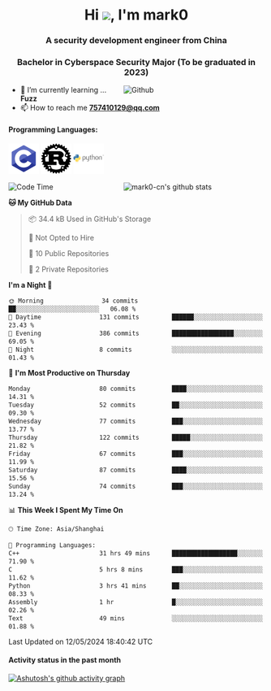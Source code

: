 <h1 align="center">Hi <img src="https://raw.githubusercontent.com/iampavangandhi/iampavangandhi/master/gifs/Hi.gif" width="30px">, I'm mark0</h1>

<h3 align="center">A security development engineer from China</h3>
<h3 align="center">Bachelor in Cyberspace Security Major (To be graduated in 2023)</h3>

<img width="55%" align="right" alt="Github" src="https://raw.githubusercontent.com/onimur/.github/master/.resources/git-header.svg" />

<!-- - 🔭 I’m currently working on **vKarma Webapp** -->
<!-- - 💬 Ask me about ... **Web Develpoment** -->
<!-- - 😄 Employement ... **Open for intern opportunities** -->
<!-- - ⚡ Fun fact ... **Anime**❤ -->
- 🌱 I’m currently learning ... **Fuzz**
- 📫 How to reach me **757410129@qq.com**
<!-- - 📨 Or reach me **757410129@qq.com** -->

<h4>Programming Languages: </h4>
<p align="left">
 <img style="margin: auto;" src="https://raw.githubusercontent.com/sachinverma53121/sachinverma53121/master/icons/c.png" alt=c width="60" height="60"/>
 <img style="margin: auto;" src="https://raw.githubusercontent.com/mark0-cn/blog_img/master/img/202309031232124.png" alt=cplusplus width="60" height="60"/>
 <img style="margin: auto;" src="https://raw.githubusercontent.com/sachinverma53121/sachinverma53121/master/icons/python.png" alt=python width="60" height="60"/>
</p>


<img width="55%" align="right" alt="mark0-cn's github stats" src="https://github-readme-stats.vercel.app/api?username=mark0-cn&show_icons=true&hide_border=true" />

<!--START_SECTION:waka-->
![Code Time](http://img.shields.io/badge/Code%20Time-1%2C997%20hrs%2038%20mins-blue)

**🐱 My GitHub Data** 

> 📦 34.4 kB Used in GitHub's Storage 
 > 
> 🚫 Not Opted to Hire
 > 
> 📜 10 Public Repositories 
 > 
> 🔑 2 Private Repositories 
 > 
**I'm a Night 🦉** 

```text
🌞 Morning                34 commits          ██░░░░░░░░░░░░░░░░░░░░░░░   06.08 % 
🌆 Daytime                131 commits         ██████░░░░░░░░░░░░░░░░░░░   23.43 % 
🌃 Evening                386 commits         █████████████████░░░░░░░░   69.05 % 
🌙 Night                  8 commits           ░░░░░░░░░░░░░░░░░░░░░░░░░   01.43 % 
```
📅 **I'm Most Productive on Thursday** 

```text
Monday                   80 commits          ████░░░░░░░░░░░░░░░░░░░░░   14.31 % 
Tuesday                  52 commits          ██░░░░░░░░░░░░░░░░░░░░░░░   09.30 % 
Wednesday                77 commits          ███░░░░░░░░░░░░░░░░░░░░░░   13.77 % 
Thursday                 122 commits         █████░░░░░░░░░░░░░░░░░░░░   21.82 % 
Friday                   67 commits          ███░░░░░░░░░░░░░░░░░░░░░░   11.99 % 
Saturday                 87 commits          ████░░░░░░░░░░░░░░░░░░░░░   15.56 % 
Sunday                   74 commits          ███░░░░░░░░░░░░░░░░░░░░░░   13.24 % 
```


📊 **This Week I Spent My Time On** 

```text
🕑︎ Time Zone: Asia/Shanghai

💬 Programming Languages: 
C++                      31 hrs 49 mins      ██████████████████░░░░░░░   71.90 % 
C                        5 hrs 8 mins        ███░░░░░░░░░░░░░░░░░░░░░░   11.62 % 
Python                   3 hrs 41 mins       ██░░░░░░░░░░░░░░░░░░░░░░░   08.33 % 
Assembly                 1 hr                █░░░░░░░░░░░░░░░░░░░░░░░░   02.26 % 
Text                     49 mins             ░░░░░░░░░░░░░░░░░░░░░░░░░   01.88 % 
```


 Last Updated on 12/05/2024 18:40:42 UTC
<!--END_SECTION:waka-->

<h4>Activity status in the past month</h4>

[![Ashutosh's github activity graph](https://github-readme-activity-graph.vercel.app/graph?username=mark0-cn&theme=dracula)](https://github.com/ashutosh00710/github-readme-activity-graph)

<!--
**mark0-cn/mark0-cn** is a ✨ _special_ ✨ repository because its `README.md` (this file) appears on your GitHub profile.

Here are some ideas to get you started:

- 🔭 I’m currently working on ...
- 🌱 I’m currently learning ...
- 👯 I’m looking to collaborate on ...
- 🤔 I’m looking for help with ...
- 💬 Ask me about ...
- 📫 How to reach me: ...
- 😄 Pronouns: ...
- ⚡ Fun fact: ...
-->
